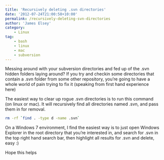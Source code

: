 ```yaml
---
title: 'Recursively deleting .svn directories'
date: '2012-07-24T21:00:58+10:00'
permalink: /recursively-deleting-svn-directories
author: 'James Elsey'
category:
    - Linux
tag:
    - bash
    - linux
    - mac
    - subversion
---
```

Messing around with your subversion directories and fed up of the .svn hidden folders laying around? If you try and checkin some directories that contain a .svn folder from some other repository, you’re going to have a whole world of pain trying to fix it (speaking from first hand experience here)

The easiest way to clear up rogue .svn directories is to run this command (on linux or mac). It will recursively find all directories named .svn, and pass them in for removal.

```bash
rm -rf `find . -type d -name .svn`
```

On a Windows 7 environment, I find the easiest way is to just open Windows Explorer in the root directory that you’re interested in, and search for .svn in the top right hand search bar, then highlight all results for .svn and delete, easy :)

Hope this helps
